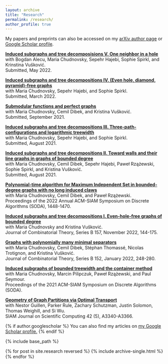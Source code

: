 ```yaml
---
layout: archive
title: "Research"
permalink: /research/
author_profile: true
---
```


My papers and preprints can also be accessed on my [arXiv author page](https://arxiv.org/a/abrishami_t_1.html) or [Google Scholar profile](https://scholar.google.com/citations?user=GvdjMbcAAAAJ&hl=en). 

[**Induced subgraphs and tree decomposisions V. One neighbor in a hole**](https://arxiv.org/abs/2205.04420)<br/>
with Bogdan Alecu, Maria Chudnovsky, Sepehr Hajebi, Sophie Spirkl, and Krinstina Vušković. <br/>
Submitted, May 2022. <br/>

[**Induced subgraphs and tree decompositions IV. (Even hole, diamond, pyramid)-free graphs**](https://arxiv.org/abs/2203.06775)<br/>
with Maria Chudnovsky, Sepehr Hajebi, and Sophie Spirkl. <br/>
Submitted, March 2022. <br/>

[**Submodular functions and perfect graphs**](https://arxiv.org/abs/2110.00108)<br/>
with Maria Chudnovsky, Cemil Dibek, and Kristina Vušković. <br/>
Submitted, September 2021. <br/>

[**Induced subgraphs and tree decompositions III. Three-path-configurations and logarithmic treewidth**](https://arxiv.org/abs/2109.01310)<br/>
with Maria Chudnovsky, Sepehr Hajebi, and Sophie Spirkl. <br/>
Submitted, August 2021. <br/>

[**Induced subgraphs and tree decompositions II. Toward walls and their line graphs in graphs of bounded degree**](https://arxiv.org/abs/2108.01162)<br/>
with Maria Chudnovsky, Cemil Dibek, Sepehr Hajebi, Paweł Rzążewski, Sophie Spirkl, and Kristina Vušković. <br/>
Submitted, August 2021. <br/>

[**Polynomial-time algorithm for Maximum Independent Set in bounded-degree graphs with no long induced claws**](https://epubs.siam.org/doi/10.1137/1.9781611977073.61)<br/>
with Maria Chudnovsky, Cemil Dibek, and Paweł Rzążewski. <br/>
Proceedings of the 2022 Annual ACM-SIAM Symposium on Discrete Algorithms (SODA), 1448-1470. <br/>

[**Induced subgraphs and tree decompositions I. Even-hole-free graphs of bounded degree**](https://www.sciencedirect.com/science/article/pii/S0095895622000533)<br/>
with Maria Chudnovsky and Kristina Vušković. <br/>
Journal of Combinatorial Theory, Series B 157, November 2022, 144-175. <br/>

[**Graphs with polynomially many minimal separators**](https://www.sciencedirect.com/science/article/pii/S0095895621000848)<br/>
with Maria Chudnovsky, Cemil Dibek, Stéphan Thomassé, Nicolas Trotignon, and Kristina Vušković. <br/>
Journal of Combinatorial Theory, Series B 152, January 2022, 248-280. <br/>

[**Induced subgraphs of bounded treewidth and the container method**](https://epubs.siam.org/doi/10.1137/1.9781611976465.116)<br/>
with Maria Chudnovsky, Marcin Pilipczuk, Paweł Rzążewski, and Paul Seymour. <br/>
Proceedings of the 2021 ACM-SIAM Symposium on Discrete Algorithms (SODA). <br/>


[**Geometry of Graph Partitions via Optimal Transport**](https://epubs.siam.org/doi/10.1137/19M1295258)<br/>
with Nestor Guillen, Parker Rule, Zachary Schutzman, Justin Solomon, Thomas Weighill, and Si Wu. <br/>
SIAM Journal on Scientific Computing 42 (5), A3340-A3366. <br/>


{% if author.googlescholar %}
  You can also find my articles on <u><a href="{{author.googlescholar}}">my Google Scholar profile</a>.</u>
{% endif %}

{% include base_path %}

{% for post in site.research reversed %}
  {% include archive-single.html %}
{% endfor %}
